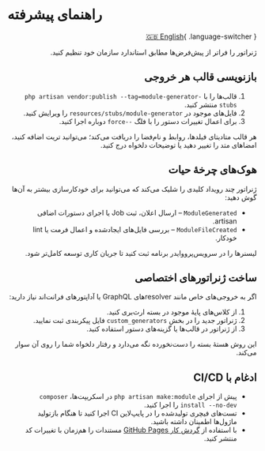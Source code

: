 # راهنمای پیشرفته

<div dir="rtl">

[🇬🇧 English](/en/advanced/){ .language-switcher }

ژنراتور را فراتر از پیش‌فرض‌ها مطابق استاندارد سازمان خود تنظیم کنید.

## بازنویسی قالب هر خروجی

1. قالب‌ها را با `php artisan vendor:publish --tag=module-generator-stubs` منتشر کنید.
2. فایل‌های موجود در `resources/stubs/module-generator` را ویرایش کنید.
3. برای اعمال تغییرات دستور را با فلگ `--force` دوباره اجرا کنید.

هر قالب متادیتای فیلدها، روابط و نام‌فضا را دریافت می‌کند؛ می‌توانید تریت اضافه کنید، امضاهای متد را تغییر دهید یا توضیحات دلخواه درج کنید.

## هوک‌های چرخهٔ حیات

ژنراتور چند رویداد کلیدی را شلیک می‌کند که می‌توانید برای خودکارسازی بیشتر به آن‌ها گوش دهید:

- `ModuleGenerated` – ارسال اعلان، ثبت Job یا اجرای دستورات اضافی artisan.
- `ModuleFileCreated` – بررسی فایل‌های ایجادشده و اعمال فرمت یا lint خودکار.

لیسنرها را در سرویس‌پرووایدر برنامه ثبت کنید تا جریان کاری توسعه کامل‌تر شود.

## ساخت ژنراتورهای اختصاصی

اگر به خروجی‌های خاص مانند resolverهای GraphQL یا آداپتورهای فرانت‌اند نیاز دارید:

1. از کلاس‌های پایهٔ موجود در بسته ارث‌بری کنید.
2. ژنراتور جدید را در بخش `custom_generators` فایل پیکربندی ثبت نمایید.
3. از ژنراتور در قالب‌ها یا گزینه‌های دستور استفاده کنید.

این روش هستهٔ بسته را دست‌نخورده نگه می‌دارد و رفتار دلخواه شما را روی آن سوار می‌کند.

## ادغام با CI/CD

- پیش از اجرای `php artisan make:module` در اسکریپت‌ها، `composer install --no-dev` را اجرا کنید.
- تست‌های فیچری تولیدشده را در پایپ‌لاین CI اجرا کنید تا هنگام بازتولید ماژول‌ها اطمینان داشته باشید.
- با استفاده از [گردش کار GitHub Pages](/fa/github-pages-setup/) مستندات را هم‌زمان با تغییرات کد منتشر کنید.

</div>
